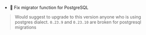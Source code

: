 - 🐛 Fix migrator function for PostgreSQL

> Would suggest to upgrade to this version anyone who is using postgres dialect. `0.23.9` and `0.23.10` are broken for postgresql migrations
